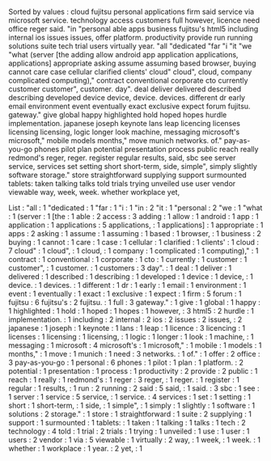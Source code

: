 Sorted by values :
cloud fujitsu personal applications firm said service via microsoft service. technology access customers full however, licence need office reger said. "in "personal able apps business fujitsu's html5 including internal ios issues issues, offer platform. productivity provide run running solutions suite tech trial users virtually year. "all "dedicated "far "i "it "we "what (server [the adding allow android app application applications, applications] appropriate asking assume assuming based browser, buying cannot care case cellular clarified clients' cloud" cloud", cloud, company complicated computing)," contract conventional corporate cto currently customer customer", customer. day". deal deliver delivered described describing developed device device, device. devices. different dr early email environment event eventually exact exclusive expect forum fujitsu. gateway." give global happy highlighted hold hoped hopes hurdle implementation. japanese joseph keynote lans leap licencing licenses licensing licensing, logic longer look machine, messaging microsoft's microsoft," mobile models months," move munich networks. of." pay-as-you-go phones pilot plan potential presentation process public reach really redmond's reger, reger. register regular results, said, sbc see server service, services set setting short short-term, side, simple", simply slightly software storage." store straightforward supplying support surmounted tablets: taken talking talks told trials trying unveiled use user vendor viewable way, week, week. whether workplace yet, 

List :
"all : 1
"dedicated : 1
"far : 1
"i : 1
"in : 2
"it : 1
"personal : 2
"we : 1
"what : 1
(server : 1
[the : 1
able : 2
access : 3
adding : 1
allow : 1
android : 1
app : 1
application : 1
applications : 5
applications, : 1
applications] : 1
appropriate : 1
apps : 2
asking : 1
assume : 1
assuming : 1
based : 1
browser, : 1
business : 2
buying : 1
cannot : 1
care : 1
case : 1
cellular : 1
clarified : 1
clients' : 1
cloud : 7
cloud" : 1
cloud", : 1
cloud, : 1
company : 1
complicated : 1
computing)," : 1
contract : 1
conventional : 1
corporate : 1
cto : 1
currently : 1
customer : 1
customer", : 1
customer. : 1
customers : 3
day". : 1
deal : 1
deliver : 1
delivered : 1
described : 1
describing : 1
developed : 1
device : 1
device, : 1
device. : 1
devices. : 1
different : 1
dr : 1
early : 1
email : 1
environment : 1
event : 1
eventually : 1
exact : 1
exclusive : 1
expect : 1
firm : 5
forum : 1
fujitsu : 6
fujitsu's : 2
fujitsu. : 1
full : 3
gateway." : 1
give : 1
global : 1
happy : 1
highlighted : 1
hold : 1
hoped : 1
hopes : 1
however, : 3
html5 : 2
hurdle : 1
implementation. : 1
including : 2
internal : 2
ios : 2
issues : 2
issues, : 2
japanese : 1
joseph : 1
keynote : 1
lans : 1
leap : 1
licence : 3
licencing : 1
licenses : 1
licensing : 1
licensing, : 1
logic : 1
longer : 1
look : 1
machine, : 1
messaging : 1
microsoft : 4
microsoft's : 1
microsoft," : 1
mobile : 1
models : 1
months," : 1
move : 1
munich : 1
need : 3
networks. : 1
of." : 1
offer : 2
office : 3
pay-as-you-go : 1
personal : 6
phones : 1
pilot : 1
plan : 1
platform. : 2
potential : 1
presentation : 1
process : 1
productivity : 2
provide : 2
public : 1
reach : 1
really : 1
redmond's : 1
reger : 3
reger, : 1
reger. : 1
register : 1
regular : 1
results, : 1
run : 2
running : 2
said : 5
said, : 1
said. : 3
sbc : 1
see : 1
server : 1
service : 5
service, : 1
service. : 4
services : 1
set : 1
setting : 1
short : 1
short-term, : 1
side, : 1
simple", : 1
simply : 1
slightly : 1
software : 1
solutions : 2
storage." : 1
store : 1
straightforward : 1
suite : 2
supplying : 1
support : 1
surmounted : 1
tablets: : 1
taken : 1
talking : 1
talks : 1
tech : 2
technology : 4
told : 1
trial : 2
trials : 1
trying : 1
unveiled : 1
use : 1
user : 1
users : 2
vendor : 1
via : 5
viewable : 1
virtually : 2
way, : 1
week, : 1
week. : 1
whether : 1
workplace : 1
year. : 2
yet, : 1
